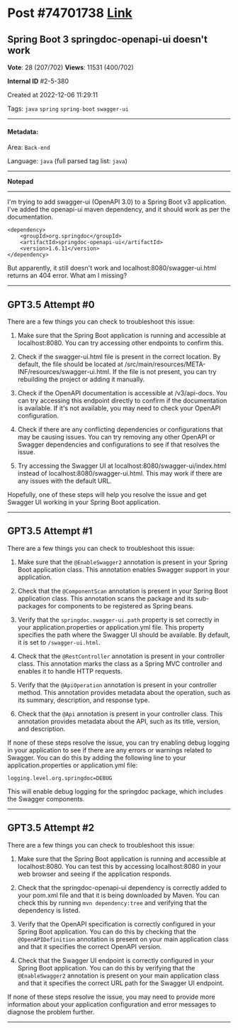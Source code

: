 
# Post \#74701738 [Link](https://stackoverflow.com/questions/74701738/)

## Spring Boot 3 springdoc-openapi-ui doesn't work

**Vote**: 28 (207/702) **Views**: 11531 (400/702) 

**Internal ID** \#2-5-380

Created at 2022-12-06 11:29:11

Tags: `java` `spring` `spring-boot` `swagger-ui`

----------

#### Metadata:

Area: `Back-end`

Language: `java` (full parsed tag list: `java`)

----------

**Notepad**


----------

I'm trying to add swagger-ui (OpenAPI 3.0) to a Spring Boot v3 application.
I've added the openapi-ui maven dependency, and it should work as per the documentation.
```
<dependency>
    <groupId>org.springdoc</groupId>
    <artifactId>springdoc-openapi-ui</artifactId>
    <version>1.6.11</version>
</dependency>
```

But apparently, it still doesn't work and localhost:8080/swagger-ui.html returns an 404 error.
What am I missing?
[](https://i.stack.imgur.com/hAeIX.png)


----------
        
## GPT3.5 Attempt \#0

There are a few things you can check to troubleshoot this issue:

1. Make sure that the Spring Boot application is running and accessible at localhost:8080. You can try accessing other endpoints to confirm this.

2. Check if the swagger-ui.html file is present in the correct location. By default, the file should be located at /src/main/resources/META-INF/resources/swagger-ui.html. If the file is not present, you can try rebuilding the project or adding it manually.

3. Check if the OpenAPI documentation is accessible at /v3/api-docs. You can try accessing this endpoint directly to confirm if the documentation is available. If it's not available, you may need to check your OpenAPI configuration.

4. Check if there are any conflicting dependencies or configurations that may be causing issues. You can try removing any other OpenAPI or Swagger dependencies and configurations to see if that resolves the issue.

5. Try accessing the Swagger UI at localhost:8080/swagger-ui/index.html instead of localhost:8080/swagger-ui.html. This may work if there are any issues with the default URL.

Hopefully, one of these steps will help you resolve the issue and get Swagger UI working in your Spring Boot application.

--------

## GPT3.5 Attempt \#1

There are a few things you can check to troubleshoot this issue:

1. Make sure that the `@EnableSwagger2` annotation is present in your Spring Boot application class. This annotation enables Swagger support in your application.

2. Check that the `@ComponentScan` annotation is present in your Spring Boot application class. This annotation scans the package and its sub-packages for components to be registered as Spring beans.

3. Verify that the `springdoc.swagger-ui.path` property is set correctly in your application.properties or application.yml file. This property specifies the path where the Swagger UI should be available. By default, it is set to `/swagger-ui.html`.

4. Check that the `@RestController` annotation is present in your controller class. This annotation marks the class as a Spring MVC controller and enables it to handle HTTP requests.

5. Verify that the `@ApiOperation` annotation is present in your controller method. This annotation provides metadata about the operation, such as its summary, description, and response type.

6. Check that the `@Api` annotation is present in your controller class. This annotation provides metadata about the API, such as its title, version, and description.

If none of these steps resolve the issue, you can try enabling debug logging in your application to see if there are any errors or warnings related to Swagger. You can do this by adding the following line to your application.properties or application.yml file:

```
logging.level.org.springdoc=DEBUG
```

This will enable debug logging for the springdoc package, which includes the Swagger components.

--------

## GPT3.5 Attempt \#2

There are a few things you can check to troubleshoot this issue:

1. Make sure that the Spring Boot application is running and accessible at localhost:8080. You can test this by accessing localhost:8080 in your web browser and seeing if the application responds.

2. Check that the springdoc-openapi-ui dependency is correctly added to your pom.xml file and that it is being downloaded by Maven. You can check this by running `mvn dependency:tree` and verifying that the dependency is listed.

3. Verify that the OpenAPI specification is correctly configured in your Spring Boot application. You can do this by checking that the `@OpenAPIDefinition` annotation is present on your main application class and that it specifies the correct OpenAPI version.

4. Check that the Swagger UI endpoint is correctly configured in your Spring Boot application. You can do this by verifying that the `@EnableSwagger2` annotation is present on your main application class and that it specifies the correct URL path for the Swagger UI endpoint.

If none of these steps resolve the issue, you may need to provide more information about your application configuration and error messages to diagnose the problem further.

--------
